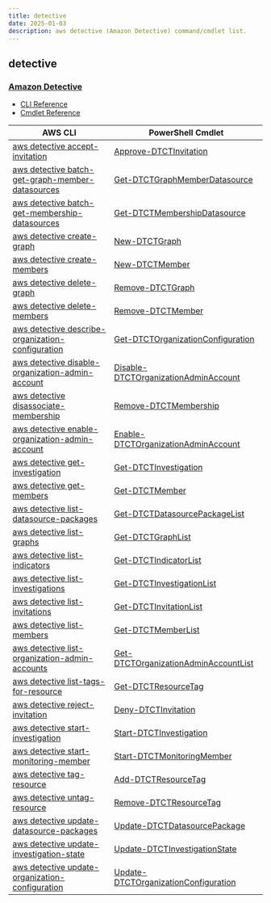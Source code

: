 ```yaml
---
title: detective
date: 2025-01-03
description: aws detective (Amazon Detective) command/cmdlet list.
---
```


## detective

### [Amazon Detective](https://aws.amazon.com/detective/)

* [CLI Reference](https://awscli.amazonaws.com/v2/documentation/api/latest/reference/detective/index.html)
* [Cmdlet Reference](https://docs.aws.amazon.com/powershell/latest/reference/items/Detective_cmdlets.html)

|AWS CLI|PowerShell Cmdlet|
|----|----|
|[aws detective accept-invitation](https://awscli.amazonaws.com/v2/documentation/api/latest/reference/detective/accept-invitation.html)|[Approve-DTCTInvitation](https://docs.aws.amazon.com/powershell/latest/reference/items/Approve-DTCTInvitation.html)|
|[aws detective batch-get-graph-member-datasources](https://awscli.amazonaws.com/v2/documentation/api/latest/reference/detective/batch-get-graph-member-datasources.html)|[Get-DTCTGraphMemberDatasource](https://docs.aws.amazon.com/powershell/latest/reference/items/Get-DTCTGraphMemberDatasource.html)|
|[aws detective batch-get-membership-datasources](https://awscli.amazonaws.com/v2/documentation/api/latest/reference/detective/batch-get-membership-datasources.html)|[Get-DTCTMembershipDatasource](https://docs.aws.amazon.com/powershell/latest/reference/items/Get-DTCTMembershipDatasource.html)|
|[aws detective create-graph](https://awscli.amazonaws.com/v2/documentation/api/latest/reference/detective/create-graph.html)|[New-DTCTGraph](https://docs.aws.amazon.com/powershell/latest/reference/items/New-DTCTGraph.html)|
|[aws detective create-members](https://awscli.amazonaws.com/v2/documentation/api/latest/reference/detective/create-members.html)|[New-DTCTMember](https://docs.aws.amazon.com/powershell/latest/reference/items/New-DTCTMember.html)|
|[aws detective delete-graph](https://awscli.amazonaws.com/v2/documentation/api/latest/reference/detective/delete-graph.html)|[Remove-DTCTGraph](https://docs.aws.amazon.com/powershell/latest/reference/items/Remove-DTCTGraph.html)|
|[aws detective delete-members](https://awscli.amazonaws.com/v2/documentation/api/latest/reference/detective/delete-members.html)|[Remove-DTCTMember](https://docs.aws.amazon.com/powershell/latest/reference/items/Remove-DTCTMember.html)|
|[aws detective describe-organization-configuration](https://awscli.amazonaws.com/v2/documentation/api/latest/reference/detective/describe-organization-configuration.html)|[Get-DTCTOrganizationConfiguration](https://docs.aws.amazon.com/powershell/latest/reference/items/Get-DTCTOrganizationConfiguration.html)|
|[aws detective disable-organization-admin-account](https://awscli.amazonaws.com/v2/documentation/api/latest/reference/detective/disable-organization-admin-account.html)|[Disable-DTCTOrganizationAdminAccount](https://docs.aws.amazon.com/powershell/latest/reference/items/Disable-DTCTOrganizationAdminAccount.html)|
|[aws detective disassociate-membership](https://awscli.amazonaws.com/v2/documentation/api/latest/reference/detective/disassociate-membership.html)|[Remove-DTCTMembership](https://docs.aws.amazon.com/powershell/latest/reference/items/Remove-DTCTMembership.html)|
|[aws detective enable-organization-admin-account](https://awscli.amazonaws.com/v2/documentation/api/latest/reference/detective/enable-organization-admin-account.html)|[Enable-DTCTOrganizationAdminAccount](https://docs.aws.amazon.com/powershell/latest/reference/items/Enable-DTCTOrganizationAdminAccount.html)|
|[aws detective get-investigation](https://awscli.amazonaws.com/v2/documentation/api/latest/reference/detective/get-investigation.html)|[Get-DTCTInvestigation](https://docs.aws.amazon.com/powershell/latest/reference/items/Get-DTCTInvestigation.html)|
|[aws detective get-members](https://awscli.amazonaws.com/v2/documentation/api/latest/reference/detective/get-members.html)|[Get-DTCTMember](https://docs.aws.amazon.com/powershell/latest/reference/items/Get-DTCTMember.html)|
|[aws detective list-datasource-packages](https://awscli.amazonaws.com/v2/documentation/api/latest/reference/detective/list-datasource-packages.html)|[Get-DTCTDatasourcePackageList](https://docs.aws.amazon.com/powershell/latest/reference/items/Get-DTCTDatasourcePackageList.html)|
|[aws detective list-graphs](https://awscli.amazonaws.com/v2/documentation/api/latest/reference/detective/list-graphs.html)|[Get-DTCTGraphList](https://docs.aws.amazon.com/powershell/latest/reference/items/Get-DTCTGraphList.html)|
|[aws detective list-indicators](https://awscli.amazonaws.com/v2/documentation/api/latest/reference/detective/list-indicators.html)|[Get-DTCTIndicatorList](https://docs.aws.amazon.com/powershell/latest/reference/items/Get-DTCTIndicatorList.html)|
|[aws detective list-investigations](https://awscli.amazonaws.com/v2/documentation/api/latest/reference/detective/list-investigations.html)|[Get-DTCTInvestigationList](https://docs.aws.amazon.com/powershell/latest/reference/items/Get-DTCTInvestigationList.html)|
|[aws detective list-invitations](https://awscli.amazonaws.com/v2/documentation/api/latest/reference/detective/list-invitations.html)|[Get-DTCTInvitationList](https://docs.aws.amazon.com/powershell/latest/reference/items/Get-DTCTInvitationList.html)|
|[aws detective list-members](https://awscli.amazonaws.com/v2/documentation/api/latest/reference/detective/list-members.html)|[Get-DTCTMemberList](https://docs.aws.amazon.com/powershell/latest/reference/items/Get-DTCTMemberList.html)|
|[aws detective list-organization-admin-accounts](https://awscli.amazonaws.com/v2/documentation/api/latest/reference/detective/list-organization-admin-accounts.html)|[Get-DTCTOrganizationAdminAccountList](https://docs.aws.amazon.com/powershell/latest/reference/items/Get-DTCTOrganizationAdminAccountList.html)|
|[aws detective list-tags-for-resource](https://awscli.amazonaws.com/v2/documentation/api/latest/reference/detective/list-tags-for-resource.html)|[Get-DTCTResourceTag](https://docs.aws.amazon.com/powershell/latest/reference/items/Get-DTCTResourceTag.html)|
|[aws detective reject-invitation](https://awscli.amazonaws.com/v2/documentation/api/latest/reference/detective/reject-invitation.html)|[Deny-DTCTInvitation](https://docs.aws.amazon.com/powershell/latest/reference/items/Deny-DTCTInvitation.html)|
|[aws detective start-investigation](https://awscli.amazonaws.com/v2/documentation/api/latest/reference/detective/start-investigation.html)|[Start-DTCTInvestigation](https://docs.aws.amazon.com/powershell/latest/reference/items/Start-DTCTInvestigation.html)|
|[aws detective start-monitoring-member](https://awscli.amazonaws.com/v2/documentation/api/latest/reference/detective/start-monitoring-member.html)|[Start-DTCTMonitoringMember](https://docs.aws.amazon.com/powershell/latest/reference/items/Start-DTCTMonitoringMember.html)|
|[aws detective tag-resource](https://awscli.amazonaws.com/v2/documentation/api/latest/reference/detective/tag-resource.html)|[Add-DTCTResourceTag](https://docs.aws.amazon.com/powershell/latest/reference/items/Add-DTCTResourceTag.html)|
|[aws detective untag-resource](https://awscli.amazonaws.com/v2/documentation/api/latest/reference/detective/untag-resource.html)|[Remove-DTCTResourceTag](https://docs.aws.amazon.com/powershell/latest/reference/items/Remove-DTCTResourceTag.html)|
|[aws detective update-datasource-packages](https://awscli.amazonaws.com/v2/documentation/api/latest/reference/detective/update-datasource-packages.html)|[Update-DTCTDatasourcePackage](https://docs.aws.amazon.com/powershell/latest/reference/items/Update-DTCTDatasourcePackage.html)|
|[aws detective update-investigation-state](https://awscli.amazonaws.com/v2/documentation/api/latest/reference/detective/update-investigation-state.html)|[Update-DTCTInvestigationState](https://docs.aws.amazon.com/powershell/latest/reference/items/Update-DTCTInvestigationState.html)|
|[aws detective update-organization-configuration](https://awscli.amazonaws.com/v2/documentation/api/latest/reference/detective/update-organization-configuration.html)|[Update-DTCTOrganizationConfiguration](https://docs.aws.amazon.com/powershell/latest/reference/items/Update-DTCTOrganizationConfiguration.html)|

